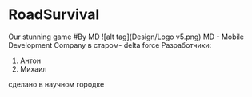 ﻿# RoadSurvival
Our stunning game
#By MD
![alt tag](Design/Logo v5.png)
MD - Mobile Development Company
в старом- delta force
Разработчики:
1) Антон
2) Михаил

сделано в научном городке


